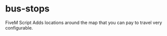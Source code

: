 # bus-stops
FiveM Script Adds locations around the map that you can pay to travel very configurable.
